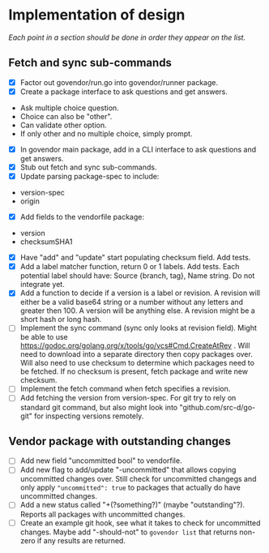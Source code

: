 # Implementation of design

*Each point in a section should be done in order they appear on the list.*

## Fetch and sync sub-commands

 - [x] Factor out govendor/run.go into govendor/runner package.
 - [x] Create a package interface to ask questions and get answers.
  * Ask multiple choice question.
  * Choice can also be "other".
  * Can validate other option.
  * If only other and no multiple choice, simply prompt.
 - [x] In govendor main package, add in a CLI interface to ask questions and get answers.
 - [x] Stub out fetch and sync sub-commands.
 - [x] Update parsing package-spec to include:
  * version-spec
  * origin
 - [x] Add fields to the vendorfile package:
  * version
  * checksumSHA1
 - [x] Have "add" and "update" start populating checksum field. Add tests.
 - [x] Add a label matcher function, return 0 or 1 labels. Add tests. 
		Each potential label should have: Source {branch, tag}, Name string.
		Do not integrate yet.
 - [x] Add a function to decide if a version is a label or revision.
		A revision will either be a valid base64 string or a number without
		any letters and greater then 100. A version will be anything else.
		A revision might be a short hash or long hash.
 - [ ] Implement the sync command (sync only looks at revision field).
		Might be able to use
		https://godoc.org/golang.org/x/tools/go/vcs#Cmd.CreateAtRev .
		Will need to download into a separate directory then copy packages
		over. Will also need to use checksum to determine which packages
		need to be fetched. If no checksum is present, fetch package
		and write new checksum.
 - [ ] Implement the fetch command when fetch specifies a revision.
 - [ ] Add fetching the version from version-spec. For git try to rely
		on standard git command, but also might look into
		"github.com/src-d/go-git" for inspecting versions remotely.

## Vendor package with outstanding changes

 - [ ] Add new field "uncommitted bool" to vendorfile.
 - [ ] Add new flag to add/update "-uncommitted" that allows copying
		uncommitted changes over. Still check for uncommitted changegs
		and only apply `"uncommitted": true` to packages that actually do
		have uncommitted changes.
 - [ ] Add a new status called "+(?something?)" (maybe "outstanding"?).
		Reports all packages with uncommitted changes.
 - [ ] Create an example git hook, see what it takes to check for uncommitted
		changes. Maybe add "-should-not" to `govendor list` that returns
		non-zero if any results are returned.
